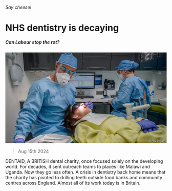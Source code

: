 ###### Say cheese!

# NHS dentistry is decaying 

##### Can Labour stop the rot? 

![image](images/20240817_BRP505.jpg) 

> Aug 15th 2024 

DENTAID, A BRITISH dental charity, once focused solely on the developing world. For decades, it sent outreach teams to places like Malawi and Uganda. Now they go less often. A crisis in dentistry back home means that the charity has pivoted to drilling teeth outside food banks and community centres across England. Almost all of its work today is in Britain.

